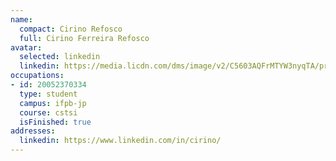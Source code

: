 ```yaml
---
name:
  compact: Cirino Refosco
  full: Cirino Ferreira Refosco
avatar:
  selected: linkedin
  linkedin: https://media.licdn.com/dms/image/v2/C5603AQFrMTYW3nyqTA/profile-displayphoto-shrink_800_800/profile-displayphoto-shrink_800_800/0/1517013534282?e=1732752000&v=beta&t=fb5VNflL6j_4JUBpBYldKR20jdjHiIORgHQxxHMoIRM
occupations:
- id: 20052370334
  type: student
  campus: ifpb-jp
  course: cstsi
  isFinished: true
addresses:
  linkedin: https://www.linkedin.com/in/cirino/
---
```

